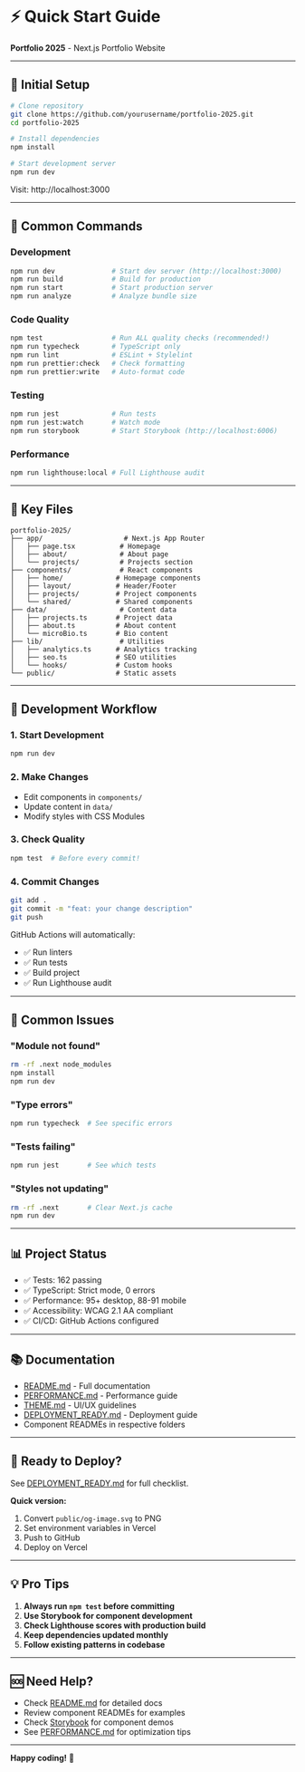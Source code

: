 # ⚡ Quick Start Guide

**Portfolio 2025** - Next.js Portfolio Website

---

## 🏁 Initial Setup

```bash
# Clone repository
git clone https://github.com/yourusername/portfolio-2025.git
cd portfolio-2025

# Install dependencies
npm install

# Start development server
npm run dev
```

Visit: http://localhost:3000

---

## 📝 Common Commands

### Development
```bash
npm run dev              # Start dev server (http://localhost:3000)
npm run build            # Build for production
npm run start            # Start production server
npm run analyze          # Analyze bundle size
```

### Code Quality
```bash
npm test                 # Run ALL quality checks (recommended!)
npm run typecheck        # TypeScript only
npm run lint             # ESLint + Stylelint
npm run prettier:check   # Check formatting
npm run prettier:write   # Auto-format code
```

### Testing
```bash
npm run jest             # Run tests
npm run jest:watch       # Watch mode
npm run storybook        # Start Storybook (http://localhost:6006)
```

### Performance
```bash
npm run lighthouse:local # Full Lighthouse audit
```

---

## 📁 Key Files

```
portfolio-2025/
├── app/                    # Next.js App Router
│   ├── page.tsx           # Homepage
│   ├── about/             # About page
│   └── projects/          # Projects section
├── components/            # React components
│   ├── home/             # Homepage components
│   ├── layout/           # Header/Footer
│   ├── projects/         # Project components
│   └── shared/           # Shared components
├── data/                  # Content data
│   ├── projects.ts       # Project data
│   ├── about.ts          # About content
│   └── microBio.ts       # Bio content
├── lib/                   # Utilities
│   ├── analytics.ts      # Analytics tracking
│   ├── seo.ts            # SEO utilities
│   └── hooks/            # Custom hooks
└── public/               # Static assets
```

---

## 🎨 Development Workflow

### 1. Start Development
```bash
npm run dev
```

### 2. Make Changes
- Edit components in `components/`
- Update content in `data/`
- Modify styles with CSS Modules

### 3. Check Quality
```bash
npm test  # Before every commit!
```

### 4. Commit Changes
```bash
git add .
git commit -m "feat: your change description"
git push
```

GitHub Actions will automatically:
- ✅ Run linters
- ✅ Run tests
- ✅ Build project
- ✅ Run Lighthouse audit

---

## 🐛 Common Issues

### "Module not found"
```bash
rm -rf .next node_modules
npm install
npm run dev
```

### "Type errors"
```bash
npm run typecheck  # See specific errors
```

### "Tests failing"
```bash
npm run jest       # See which tests
```

### "Styles not updating"
```bash
rm -rf .next       # Clear Next.js cache
npm run dev
```

---

## 📊 Project Status

- ✅ Tests: 162 passing
- ✅ TypeScript: Strict mode, 0 errors
- ✅ Performance: 95+ desktop, 88-91 mobile
- ✅ Accessibility: WCAG 2.1 AA compliant
- ✅ CI/CD: GitHub Actions configured

---

## 📚 Documentation

- [README.md](./README.md) - Full documentation
- [PERFORMANCE.md](./PERFORMANCE.md) - Performance guide
- [THEME.md](./THEME.md) - UI/UX guidelines
- [DEPLOYMENT_READY.md](./DEPLOYMENT_READY.md) - Deployment guide
- Component READMEs in respective folders

---

## 🚀 Ready to Deploy?

See [DEPLOYMENT_READY.md](./DEPLOYMENT_READY.md) for full checklist.

**Quick version:**
1. Convert `public/og-image.svg` to PNG
2. Set environment variables in Vercel
3. Push to GitHub
4. Deploy on Vercel

---

## 💡 Pro Tips

1. **Always run `npm test` before committing**
2. **Use Storybook for component development**
3. **Check Lighthouse scores with production build**
4. **Keep dependencies updated monthly**
5. **Follow existing patterns in codebase**

---

## 🆘 Need Help?

- Check [README.md](./README.md) for detailed docs
- Review component READMEs for examples
- Check [Storybook](http://localhost:6006) for component demos
- See [PERFORMANCE.md](./PERFORMANCE.md) for optimization tips

---

**Happy coding!** 🎉
